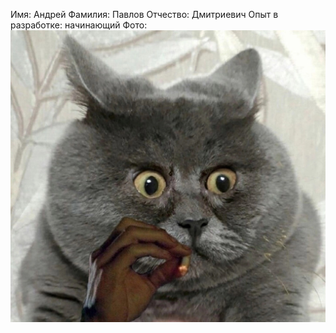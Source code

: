 Имя: Андрей
Фамилия: Павлов
Отчество: Дмитриевич
Опыт в разработке: начинающий
Фото:
![Alt text](CAT.jpg)